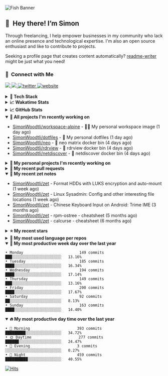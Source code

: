 ![Fish Banner](assets/fish.webp)

## 👋 &nbsp;Hey there! I’m Simon

Through freelancing, I help empower businesses in my community who lack
an online presence and technological expertise. I'm also an open source
enthusiast and like to contribute to projects.

Seeking a profile page that creates content automatically?
[readme-writer] might be just what you need!

### 🤝 &nbsp;Connect with Me

<div align="left">
<a href="https://linkedin.com/in/simonwoodtli" target="_blank">
<img src="https://img.shields.io/badge/linkedin-1E77B5?style=for-the-badge&logo=linkedin&logoColor=white alt=linkedin" />
</a>
<a href="https://github.com/simonwoodtli" target="_blank">
<img src="https://img.shields.io/badge/github-24292E?style=for-the-badge&logo=github&logoColor=white alt=github" />
</a>
<a href="https://twitter.com/simonwoodtlidev" target="_blank">
<img src="https://img.shields.io/badge/twitter-26a7de?style=for-the-badge&logo=twitter&logoColor=white" alt="twitter"/>
</a>
<a href="https://simonwoodtli.com" target="_blank">
<img src="https://img.shields.io/badge/website-E2925F?style=for-the-badge&logo=google-chrome&logoColor=white" alt="website"/>
</a>
</div>
<br/>


<details>
  <summary><b>🧰 Tech Stack</b></summary>
  <div align="center">
  <a href="https://skillicons.dev" target="_blank">
  <img src="https://skillicons.dev/icons?i=js,html,css,bash,python,go,postgresql,docker,vim,linux" alt="JavaScript, HTML, CSS, Bash, Python, Go, PostgreSQL, Docker, Vim,
  Linux">
  </a>
  </div>
</details>

<details>
  <summary><b>📈 Wakatime Stats</b></summary>
  <p align="center"><a href="https://wakatime.com/@SimonWoodtli">
  <img align="center" width="400" height="300" src="https://wakatime.com/share/@SimonWoodtli/7761bcef-e104-47d9-912a-dfd6bf08868b.svg" />
  </a>
  <a href="https://wakatime.com/@SimonWoodtli">
  <img align="center" width="400" height="300" src="https://wakatime.com/share/@SimonWoodtli/341953df-6a40-47b7-8220-ace4eabe0a17.svg" />
  </a></p>

  <h4><b>💬 I've been working with the following languages over the last 7 days</b></h4>

```
• Prolog                         2 hrs 19 mins                  ████████░░░░░░░░░░░░░░░░░   33.44%
• Markdown                       2 hrs 18 mins                  ████████░░░░░░░░░░░░░░░░░   33.07%
• Bash                           50 mins                        ███░░░░░░░░░░░░░░░░░░░░░░   12.09%
• Smarty                         28 mins                        ██░░░░░░░░░░░░░░░░░░░░░░░   6.72%
• Assembly                       17 mins                        █░░░░░░░░░░░░░░░░░░░░░░░░   4.22%
• YAML                           17 mins                        █░░░░░░░░░░░░░░░░░░░░░░░░   4.1%
• TSQL                           9 mins                         █░░░░░░░░░░░░░░░░░░░░░░░░   2.28%
• Objective-C                    4 mins                         ░░░░░░░░░░░░░░░░░░░░░░░░░   1%
• C                              3 mins                         ░░░░░░░░░░░░░░░░░░░░░░░░░   0.92%
• JSON                           3 mins                         ░░░░░░░░░░░░░░░░░░░░░░░░░   0.85%
• Ezhil                          2 mins                         ░░░░░░░░░░░░░░░░░░░░░░░░░   0.57%
• GDScript                       2 mins                         ░░░░░░░░░░░░░░░░░░░░░░░░░   0.53%
• Other                          0 secs                         ░░░░░░░░░░░░░░░░░░░░░░░░░   0.2%
• ActionScript                   0 secs                         ░░░░░░░░░░░░░░░░░░░░░░░░░   0.02%
```

  <h4>👷 I've been working on the following projects over the last 7 days</h4>

```
• Private                        2 hrs 57 mins                  ███████████░░░░░░░░░░░░░░   42.36%
• Unknown Project                1 hr 22 mins                   █████░░░░░░░░░░░░░░░░░░░░   19.79%
• fsmark                         58 mins                        ███░░░░░░░░░░░░░░░░░░░░░░   13.93%
• zet                            52 mins                        ███░░░░░░░░░░░░░░░░░░░░░░   12.59%
• SimonWoodtli                   28 mins                        ██░░░░░░░░░░░░░░░░░░░░░░░   6.8%
• cloud-os                       6 mins                         ░░░░░░░░░░░░░░░░░░░░░░░░░   1.59%
• rdrview                        4 mins                         ░░░░░░░░░░░░░░░░░░░░░░░░░   1.04%
• dotfiles                       3 mins                         ░░░░░░░░░░░░░░░░░░░░░░░░░   0.84%
• netdiscover                    2 mins                         ░░░░░░░░░░░░░░░░░░░░░░░░░   0.67%
• workspace-alpine               1 min                          ░░░░░░░░░░░░░░░░░░░░░░░░░   0.39%
```

  <h4><b>🛠️ I've been working with the following editors over the last 7 days</b></h4>

```
• Vim                            6 hrs 58 mins                  █████████████████████████   100%
```

  <h4><b>💻 I've been working with the following operating systems over the last 7 days</b></h4>

```
• Linux                          6 hrs 58 mins                  █████████████████████████   100%
```

</details>

<details>
  <summary><b>📈 GitHub Stats</b></summary>
  <div align="center">
  <a href="https://github.com/anuraghazra/github-readme-stats"> 
  <img src="https://github-readme-stats.vercel.app/api?username=simonwoodtli&theme=onedark&show_icons=true&hide_rank=true&custom_title=Stats&count_private=true&hide_border=true&hide=issues&line_height=24&bg_color=0d1117" alt="Github Stats">
  <img src="https://github-readme-stats.vercel.app/api/top-langs/?username=simonwoodtli&layout=compact&theme=onedark&count_private=true&hide_border=true&bg_color=0d1117" alt="Top Langs">
  </a>
  </div>
</details>

<details open="">
  <summary><b>👷 All projects I'm recently working on</b></summary>

* [SimonWoodtli/workspace-alpine](https://github.com/SimonWoodtli/workspace-alpine) - 🤖🐳 My personal workspace image (1 day ago)
* [SimonWoodtli/dotfiles](https://github.com/SimonWoodtli/dotfiles) - 🏡 My personal dotfiles (1 day ago)
* [SimonWoodtli/neo](https://github.com/SimonWoodtli/neo) - 🐋 neo matrix docker bin (4 days ago)
* [SimonWoodtli/rdrview](https://github.com/SimonWoodtli/rdrview) - 🐋 rdrview docker bin (4 days ago)
* [SimonWoodtli/netdiscover](https://github.com/SimonWoodtli/netdiscover) - 🐋 netdiscover docker bin (4 days ago)

</details>
<details>
  <summary><b>🌱 My personal projects I'm recently working on</b></summary>

* [SimonWoodtli/workspace-alpine](https://github.com/SimonWoodtli/workspace-alpine) - 🤖🐳 My personal workspace image (1 day ago)
* [SimonWoodtli/dotfiles](https://github.com/SimonWoodtli/dotfiles) - 🏡 My personal dotfiles (1 day ago)
* [SimonWoodtli/neo](https://github.com/SimonWoodtli/neo) - 🐋 neo matrix docker bin (4 days ago)
* [SimonWoodtli/rdrview](https://github.com/SimonWoodtli/rdrview) - 🐋 rdrview docker bin (4 days ago)
* [SimonWoodtli/netdiscover](https://github.com/SimonWoodtli/netdiscover) - 🐋 netdiscover docker bin (4 days ago)

</details>
<details>
  <summary><b>🔨 My recent pull requests</b></summary>

* [feat: add wireguard-generate-keys script](https://github.com/SimonWoodtli/dotfiles-old/pull/14) on [SimonWoodtli/dotfiles-old](https://github.com/SimonWoodtli/dotfiles-old) (12 months ago)
* [feat: add video-to-gif script](https://github.com/SimonWoodtli/dotfiles-old/pull/13) on [SimonWoodtli/dotfiles-old](https://github.com/SimonWoodtli/dotfiles-old) (12 months ago)
* [feat: add spoof-mac-linux script](https://github.com/SimonWoodtli/dotfiles-old/pull/12) on [SimonWoodtli/dotfiles-old](https://github.com/SimonWoodtli/dotfiles-old) (12 months ago)
* [feat: add sp-tmux script](https://github.com/SimonWoodtli/dotfiles-old/pull/11) on [SimonWoodtli/dotfiles-old](https://github.com/SimonWoodtli/dotfiles-old) (12 months ago)
* [feat: add sp script](https://github.com/SimonWoodtli/dotfiles-old/pull/10) on [SimonWoodtli/dotfiles-old](https://github.com/SimonWoodtli/dotfiles-old) (12 months ago)

</details>
<details open="">
  <summary><b>📝 My recent zet notes</b></summary>

* [SimonWoodtli/zet](https://github.com/SimonWoodtli/zet/tree/5c90053d8e9e429e7f6f68f557c97d080eaeb3b2/20230908235916) - Format HDDs with LUKS encryption and auto-mount (1 week ago)
* [SimonWoodtli/zet](https://github.com/SimonWoodtli/zet/tree/f4e6f009cb8f8ff44e9646977125d87dd8f845f9/20230908235236) - Linux Sysadmin: Config and other interesting file locations (1 week ago)
* [SimonWoodtli/zet](https://github.com/SimonWoodtli/zet/tree/d442487a83af583abd23719912a1c1f7496cff33/20230620172505) - Chinese Keyboard Input on Android: Trime IME (3 months ago)
* [SimonWoodtli/zet](https://github.com/SimonWoodtli/zet/tree/3d9625f8bc632c595fa8b28b6f6f09026dd9eec2/20230418171555) - rpm-ostree - cheatsheet (5 months ago)
* [SimonWoodtli/zet](https://github.com/SimonWoodtli/zet/tree/ac39e3c3413746ceaca835b27435b1307b8ece5a/20230405141750) - calcurse - cheatsheet (6 months ago)

</details>
<details>
  <summary><b>⭐ My recent stars</b></summary>

* [SpotX-CLI/SpotX-Linux](https://github.com/SpotX-CLI/SpotX-Linux) - Spotify Ad blocker based on SpotX for Linux (1 day ago)
* [webmin/webmin](https://github.com/webmin/webmin) - Powerful and flexible web-based server management control panel (4 days ago)
* [rustdesk/rustdesk](https://github.com/rustdesk/rustdesk) - An open-source remote desktop, and alternative to TeamViewer. (5 months ago)
* [essembeh/gnome-extensions-cli](https://github.com/essembeh/gnome-extensions-cli) - Command line tool to manage your Gnome Shell extensions (5 months ago)
* [tmux/tmux](https://github.com/tmux/tmux) - tmux source code (5 months ago)

</details>
<details>
  <summary><b>💬 My most used language per repos</b></summary>

```
• Shell                          15 repos                       █████████████████░░░░░░░░   68.18%
• Dockerfile                     1 repo                         █░░░░░░░░░░░░░░░░░░░░░░░░   4.55%
• JavaScript                     1 repo                         █░░░░░░░░░░░░░░░░░░░░░░░░   4.55%
• CSS                            3 repos                        ███░░░░░░░░░░░░░░░░░░░░░░   13.64%
• Nix                            1 repo                         █░░░░░░░░░░░░░░░░░░░░░░░░   4.55%
• HTML                           1 repo                         █░░░░░░░░░░░░░░░░░░░░░░░░   4.55%
```

</details>
<details open="">
  <summary><b>📆 My most productive week day over the last year</b></summary>

```
• Monday                         149 commits                    ███░░░░░░░░░░░░░░░░░░░░░░   13.16%
• Tuesday                        185 commits                    ████░░░░░░░░░░░░░░░░░░░░░   16.34%
• Wednesday                      194 commits                    ████░░░░░░░░░░░░░░░░░░░░░   17.14%
• Thursday                       149 commits                    ███░░░░░░░░░░░░░░░░░░░░░░   13.16%
• Friday                         200 commits                    ████░░░░░░░░░░░░░░░░░░░░░   17.67%
• Saturday                       92 commits                     ██░░░░░░░░░░░░░░░░░░░░░░░   8.13%
• Sunday                         163 commits                    ████░░░░░░░░░░░░░░░░░░░░░   14.40%
```

</details>
<details open="">
  <summary><b>🔥 My most productive day time over the last year</b></summary>

```
• 🌅 Morning                     393 commits                    █████████░░░░░░░░░░░░░░░░   34.72%
• 🌞 Daytime                     277 commits                    ██████░░░░░░░░░░░░░░░░░░░   24.47%
• 🌇 Evening                     3 commits                      ░░░░░░░░░░░░░░░░░░░░░░░░░   0.27%
• 🌃 Night                       459 commits                    ██████████░░░░░░░░░░░░░░░   40.55%
```

</details>

[![Hits](https://hits.seeyoufarm.com/api/count/incr/badge.svg?url=https%3A%2F%2Fgithub.com%2Fsimonwoodtli&count_bg=%23689D6A&title_bg=%23282828&icon=&icon_color=%23E7E7E7&title=views+%28today+%2F+total%29&edge_flat=false)](https://hits.seeyoufarm.com)

[readme-writer]: <https://github.com/SimonWoodtli/readme-writer>
